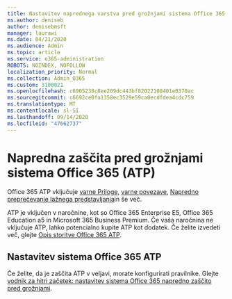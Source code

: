 ```yaml
---
title: Nastavitev naprednega varstva pred grožnjami sistema Office 365
ms.author: deniseb
author: denisebmsft
manager: laurawi
ms.date: 04/21/2020
ms.audience: Admin
ms.topic: article
ms.service: o365-administration
ROBOTS: NOINDEX, NOFOLLOW
localization_priority: Normal
ms.collection: Admin_O365
ms.custom: 3100021
ms.openlocfilehash: c6905238c8ee209dc443bf82022108401e0370ac
ms.sourcegitcommit: c6692ce0fa1358ec3529e59ca0ecdfdea4cdc759
ms.translationtype: MT
ms.contentlocale: sl-SI
ms.lasthandoff: 09/14/2020
ms.locfileid: "47662737"
---
```

# <a name="office-365-advanced-threat-protection-atp"></a>Napredna zaščita pred grožnjami sistema Office 365 (ATP)

Office 365 ATP vključuje [varne Priloge](https://docs.microsoft.com/microsoft-365/security/office-365-security/atp-safe-attachments), [varne povezave](https://docs.microsoft.com/microsoft-365/security/office-365-security/atp-safe-links), [Napredno preprečevanje lažnega predstavljanja](https://docs.microsoft.com/microsoft-365/security/office-365-security/atp-anti-phishing)in še več. 

ATP je vključen v naročnine, kot so Office 365 Enterprise E5, Office 365 Education a5 in Microsoft 365 Business Premium. Če vaša naročnina ne vključuje ATP, lahko potencialno kupite ATP kot dodatek. Če želite izvedeti več, glejte [Opis storitve Office 365 ATP](https://docs.microsoft.com/office365/servicedescriptions/office-365-advanced-threat-protection-service-description).

## <a name="set-up-office-365-atp"></a>Nastavitev sistema Office 365 ATP

Če želite, da je zaščita ATP v veljavi, morate konfigurirati pravilnike. Glejte [vodnik za hitri začetek: nastavitev sistema Office 365 napredno zaščito pred grožnjami](https://docs.microsoft.com/office365/securitycompliance/checklist-atp-setup).

